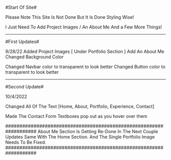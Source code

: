 #Start Of Site#

Please Note This Site Is Not Done But It Is Done Styling Wise!

I Just Need To Add Project Images / An About Me And a Few More Things!

-----------------------------------------------------------------

#First Updates#

9/28/22
Added Project Images [ Under Portfolio Section ]
Add An About Me
Changed Background Color

Changed Navbar color to transparent to look better
Changed Button color to transparent to look better

-----------------------------------------------------------------

#Second Update#

10/4/2022

Changed All Of The Text [Home, About, Portfolio, Experience, Contact]

Made The Contact Form Textboxes pop out as you hover over them

###################################################################
About Me Section Is Getting Re-Done In The Next Couple Updates
Same With The Home Section.
And The Single Portfolio Image Needs To Be Fixed.
###################################################################
